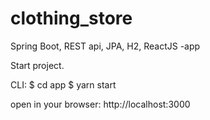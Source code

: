 # clothing_store
Spring Boot, REST api, JPA, H2, ReactJS -app

Start project.

CLI: 
$ cd app
$ yarn start

open in your browser: http://localhost:3000